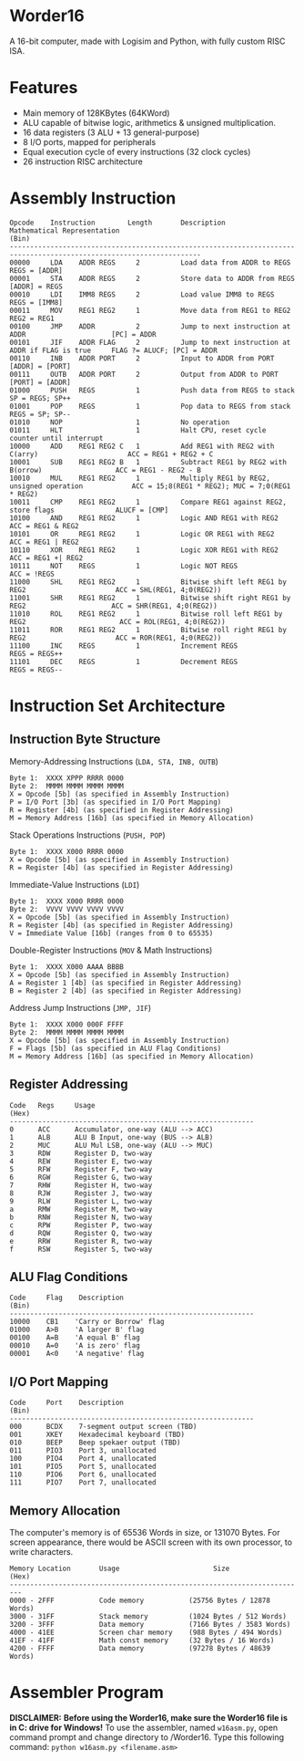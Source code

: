 # Worder16
A 16-bit computer, made with Logisim and Python, with fully custom RISC ISA.

# Features
- Main memory of 128KBytes (64KWord)
- ALU capable of bitwise logic, arithmetics & unsigned multiplication.
- 16 data registers (3 ALU + 13 general-purpose)
- 8 I/O ports, mapped for peripherals
- Equal execution cycle of every instructions (32 clock cycles)
- 26 instruction RISC architecture

# Assembly Instruction
```
Opcode    Instruction        Length       Description                                          Mathematical Representation
(Bin)
---------------------------------------------------------------------------------------------------------------------
00000     LDA    ADDR REGS     2          Load data from ADDR to REGS                          REGS = [ADDR]      
00001     STA    ADDR REGS     2          Store data to ADDR from REGS                         [ADDR] = REGS
00010     LDI    IMM8 REGS     2          Load value IMM8 to REGS                              REGS = [IMM8]
00011     MOV    REG1 REG2     1          Move data from REG1 to REG2                          REG2 = REG1
00100     JMP    ADDR          2          Jump to next instruction at ADDR                     [PC] = ADDR
00101     JIF    ADDR FLAG     2          Jump to next instruction at ADDR if FLAG is true     FLAG ?= ALUCF; [PC] = ADDR
00110     INB    ADDR PORT     2          Input to ADDR from PORT                              [ADDR] = [PORT]
00111     OUTB   ADDR PORT     2          Output from ADDR to PORT                             [PORT] = [ADDR]
01000     PUSH   REGS          1          Push data from REGS to stack                         SP = REGS; SP++
01001     POP    REGS          1          Pop data to REGS from stack                          REGS = SP; SP--
01010     NOP                  1          No operation
01011     HLT                  1          Halt CPU, reset cycle counter until interrupt
10000     ADD    REG1 REG2 C   1          Add REG1 with REG2 with C(arry)                      ACC = REG1 + REG2 + C
10001     SUB    REG1 REG2 B   1          Subtract REG1 by REG2 with B(orrow)                  ACC = REG1 - REG2 - B
10010     MUL    REG1 REG2     1          Multiply REG1 by REG2, unsigned operation            ACC = 15;8(REG1 * REG2); MUC = 7;0(REG1 * REG2)
10011     CMP    REG1 REG2     1          Compare REG1 against REG2, store flags               ALUCF = [CMP]
10100     AND    REG1 REG2     1          Logic AND REG1 with REG2                             ACC = REG1 & REG2
10101     OR     REG1 REG2     1          Logic OR REG1 with REG2                              ACC = REG1 | REG2
10110     XOR    REG1 REG2     1          Logic XOR REG1 with REG2                             ACC = REG1 +| REG2
10111     NOT    REGS          1          Logic NOT REGS                                       ACC = !REGS
11000     SHL    REG1 REG2     1          Bitwise shift left REG1 by REG2                      ACC = SHL(REG1, 4;0(REG2))
11001     SHR    REG1 REG2     1          Bitwise shift right REG1 by REG2                     ACC = SHR(REG1, 4;0(REG2))
11010     ROL    REG1 REG2     1          Bitwise roll left REG1 by REG2                       ACC = ROL(REG1, 4;0(REG2))
11011     ROR    REG1 REG2     1          Bitwise roll right REG1 by REG2                      ACC = ROR(REG1, 4;0(REG2))
11100     INC    REGS          1          Increment REGS                                       REGS = REGS++
11101     DEC    REGS          1          Decrement REGS                                       REGS = REGS--
```

# Instruction Set Architecture
## Instruction Byte Structure
Memory-Addressing Instructions (`LDA, STA, INB, OUTB`)
```
Byte 1:  XXXX XPPP RRRR 0000
Byte 2:  MMMM MMMM MMMM MMMM
X = Opcode [5b] (as specified in Assembly Instruction)
P = I/O Port [3b] (as specified in I/O Port Mapping)
R = Register [4b] (as specified in Register Addressing)
M = Memory Address [16b] (as specified in Memory Allocation)
```
Stack Operations Instructions (`PUSH, POP`)
```
Byte 1:  XXXX X000 RRRR 0000
X = Opcode [5b] (as specified in Assembly Instruction)
R = Register [4b] (as specified in Register Addressing)
```
Immediate-Value Instructions (`LDI`)
```
Byte 1:  XXXX X000 RRRR 0000
Byte 2:  VVVV VVVV VVVV VVVV
X = Opcode [5b] (as specified in Assembly Instruction)
R = Register [4b] (as specified in Register Addressing)
V = Immediate Value [16b] (ranges from 0 to 65535)
```
Double-Register Instructions (`MOV` & Math Instructions)
```
Byte 1:  XXXX X000 AAAA BBBB
X = Opcode [5b] (as specified in Assembly Instruction)
A = Register 1 [4b] (as specified in Register Addressing)
B = Register 2 [4b] (as specified in Register Addressing)
```
Address Jump Instructions (`JMP, JIF`)
```
Byte 1:  XXXX X000 000F FFFF
Byte 2:  MMMM MMMM MMMM MMMM
X = Opcode [5b] (as specified in Assembly Instruction)
F = Flags [5b] (as specified in ALU Flag Conditions)
M = Memory Address [16b] (as specified in Memory Allocation)
```

## Register Addressing
```
Code   Regs     Usage
(Hex)
------------------------------------------------------------
0      ACC      Accumulator, one-way (ALU --> ACC)
1      ALB      ALU B Input, one-way (BUS --> ALB)
2      MUC      ALU Mul LSB, one-way (ALU --> MUC)
3      RDW      Register D, two-way
4      REW      Register E, two-way
5      RFW      Register F, two-way
6      RGW      Register G, two-way
7      RHW      Register H, two-way
8      RJW      Register J, two-way
9      RLW      Register L, two-way
a      RMW      Register M, two-way
b      RNW      Register N, two-way
c      RPW      Register P, two-way
d      RQW      Register Q, two-way
e      RRW      Register R, two-way
f      RSW      Register S, two-way
```
## ALU Flag Conditions
```
Code     Flag    Description
(Bin)
------------------------------------------------------------
10000    CB1    'Carry or Borrow' flag
01000    A>B    'A larger B' flag
00100    A=B    'A equal B' flag
00010    A=0    'A is zero' flag
00001    A<0    'A negative' flag
```
## I/O Port Mapping
```
Code     Port    Description
(Bin)
------------------------------------------------------------
000      BCDX    7-segment output screen (TBD)
001      XKEY    Hexadecimal keyboard (TBD)
010      BEEP    Beep spekaer output (TBD)
011      PIO3    Port 3, unallocated
100      PIO4    Port 4, unallocated
101      PIO5    Port 5, unallocated
110      PIO6    Port 6, unallocated
111      PIO7    Port 7, unallocated
```

## Memory Allocation
The computer's memory is of 65536 Words in size, or 131070 Bytes. For screen appearance,
there would be ASCII screen with its own processor, to write characters.
```
Memory Location       Usage                       Size
(Hex)
-------------------------------------------------------------------------
0000 - 2FFF           Code memory           (25756 Bytes / 12878 Words)
3000 - 31FF           Stack memory          (1024 Bytes / 512 Words)
3200 - 3FFF           Data memory           (7166 Bytes / 3583 Words)
4000 - 41EE           Screen char memory    (988 Bytes / 494 Words)
41EF - 41FF           Math const memory     (32 Bytes / 16 Words)
4200 - FFFF           Data memory           (97278 Bytes / 48639 Words)
```

# Assembler Program
**DISCLAIMER:** **Before using the Worder16, make sure the Worder16 file is in C: drive for Windows!**
To use the assembler, named `w16asm.py`, open command prompt and change directory to /Worder16.
Type this following command: `python w16asm.py <filename.asm>`
